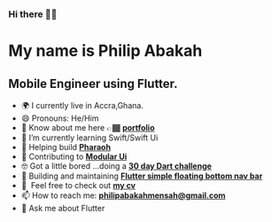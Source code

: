 ### Hi there 👋🏾

My name is Philip Abakah
====================================

Mobile Engineer using Flutter.
-------------------------

- 🌍 I currently live in Accra,Ghana.
- 😄 Pronouns: He/Him
- 📄 Know about me here 👉🏾 **[portfolio](https://philipwrites.codes)**
- 🍎 I’m currently learning Swift/Swift Ui 
- 🌱 Helping build **[Pharaoh](https://github.com/pharaoh-dart)**
- 🤗 Contributing to **[Modular Ui](https://github.com/opxica/modular-ui)**
- 🤓 Got a little bored ...doing a **[30 day Dart challenge](https://github.com/Strange-Philip/dart_challenge/tree/main)**
- 👯 Building and maintaining **[Flutter simple floating bottom nav bar](https://pub.dev/packages/simple_floating_bottom_nav_bar)**
- 🤝  Feel free to check out **[my cv](https://drive.google.com/file/d/1hLtYFvgm1Qv8aHYSBLFmh0mr4xsNj4yU/view?usp=sharing)**
- 📫 How to reach me: **philipabakahmensah@gmail.com**
- 💬 Ask me about Flutter
